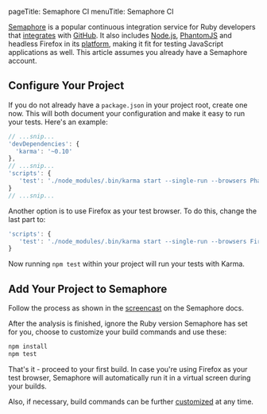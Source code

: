 pageTitle: Semaphore CI
menuTitle: Semaphore CI

[Semaphore] is a popular continuous integration service for
Ruby developers that [integrates] with [GitHub]. It also includes
[Node.js], [PhantomJS] and headless Firefox in its [platform],
making it fit for testing JavaScript applications as well.
This article assumes you already have a Semaphore account.

## Configure Your Project

If you do not already have a `package.json` in your project root,
create one now. This will both document your configuration and
make it easy to run your tests. Here's an example:

```javascript
// ...snip...
'devDependencies': {
  'karma': '~0.10'
},
// ...snip...
'scripts': {
   'test': './node_modules/.bin/karma start --single-run --browsers PhantomJS'
}
// ...snip...
```

Another option is to use Firefox as your test browser. To do this, change
the last part to:

```javascript
'scripts': {
   'test': './node_modules/.bin/karma start --single-run --browsers Firefox'
}
```

Now running `npm test` within your project will run your tests with Karma.

## Add Your Project to Semaphore

Follow the process as shown in the [screencast] on the Semaphore docs.

After the analysis is finished, ignore the Ruby version Semaphore has set
for you, choose to customize your build commands and use these:

```bash
npm install
npm test
```

That's it - proceed to your first build. In case you're using Firefox as
your test browser, Semaphore will automatically run it in a virtual screen
during your builds.

Also, if necessary, build commands can be further [customized] at any time.


[screencast]: https://semaphoreci.com/docs/adding-github-bitbucket-project-to-semaphore.html
[Semaphore]: https://semaphoreci.com
[integrates]: https://semaphoreci.com/project_timeline
[Github]: https://github.com/
[Node.js]: http://nodejs.org
[PhantomJS]: http://phantomjs.org/
[platform]: https://semaphoreci.com/docs/supported-stack.html
[customized]: https://semaphoreci.com/docs/customizing-build-commands.html
